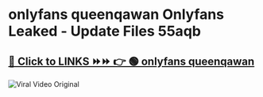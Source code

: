 
 # onlyfans queenqawan Onlyfans Leaked - Update Files 55aqb

## <h2><a href="https://clipsfans.com/onlyfans_queenqawan&ref=git">🔗 Click to LINKS ⏩⏩ 👉 🟢 onlyfans queenqawan </a></h2>

<a href="https://clipsfans.com/onlyfans_queenqawan&ref=git" rel="nofollow" data-target="animated-image.originalLink"><img src="https://i.ibb.co.com/xMMVF88/686577567.gif" alt="Viral Video Original" style="max-width: 100%; display: inline-block;" data-target="animated-image.originalImage"></a>

